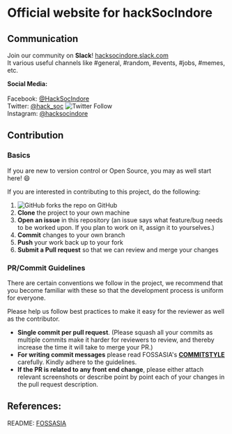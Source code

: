 # Official website for hackSocIndore

## Communication

Join our community on **Slack**! [hacksocindore.slack.com](https://hacksoc-slack.herokuapp.com/) <br>
It various useful channels like #general, #random, #events, #jobs, #memes, etc.

**Social Media:**<br><br>
Facebook: [@HackSocIndore](https://www.facebook.com/HackSocIndore/) <br>
Twitter: [@hack_soc](https://twitter.com/hack_soc) ![Twitter Follow](https://img.shields.io/twitter/follow/hack_soc.svg?label=Follow&style=social) <br>
Instagram: [@hacksocindore](https://www.instagram.com/hacksocindore)

## Contribution

### Basics

If you are new to version control or Open Source, you may as well start here! :smile:

If you are interested in contributing to this project, do the following:
1. ![GitHub forks](https://img.shields.io/github/forks/hacksocindore/hacksocindore.github.io.svg?label=Fork&style=social)
the repo on GitHub
2. **Clone** the project to your own machine
3. **Open an issue** in this repository (an issue says what feature/bug needs to be worked upon. If you plan to work on it, assign it to yourselves.)
4. **Commit** changes to your own branch
4. **Push** your work back up to your fork
5. **Submit a Pull request** so that we can review and merge your changes

### PR/Commit Guidelines

There are certain conventions we follow in the project, we recommend that you become familiar with these so that the development process is uniform for everyone.

Please help us follow best practices to make it easy for the reviewer as well as the contributor.

 * **Single commit per pull request**. (Please squash all your commits as multiple commits make it harder for reviewers to review, and thereby increase the time it will take to merge your PR.)
 * **For writing commit messages** please read FOSSASIA's **[COMMITSTYLE](https://github.com/fossasia/open-event-orga-app/blob/development/docs/commitStyle.md)** carefully. Kindly adhere to the guidelines.
 * **If the PR is related to any front end change**, please either attach relevant screenshots or describe point by point each of your changes in the pull request description.
 
## References: 

README: [FOSSASIA](https://github.com/fossasia/open-event-orga-app/blob/development/README.md)
